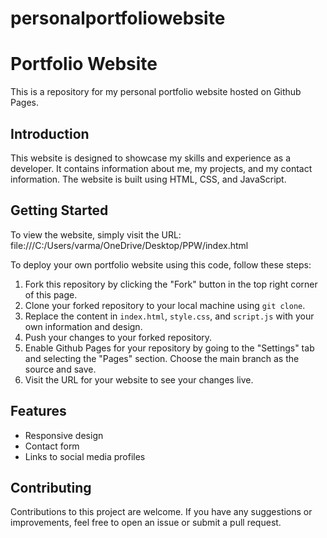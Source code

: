 # personalportfoliowebsite


# Portfolio Website

This is a repository for my personal portfolio website hosted on Github Pages.

## Introduction

This website is designed to showcase my skills and experience as a developer. It contains information about me, my projects, and my contact information. The website is built using HTML, CSS, and JavaScript.

## Getting Started

To view the website, simply visit the URL: file:///C:/Users/varma/OneDrive/Desktop/PPW/index.html

To deploy your own portfolio website using this code, follow these steps:

1. Fork this repository by clicking the "Fork" button in the top right corner of this page.
2. Clone your forked repository to your local machine using `git clone`.
3. Replace the content in `index.html`, `style.css`, and `script.js` with your own information and design.
4. Push your changes to your forked repository.
5. Enable Github Pages for your repository by going to the "Settings" tab and selecting the "Pages" section. Choose the main branch as the source and save.
6. Visit the URL for your website to see your changes live.

## Features

- Responsive design
- Contact form
- Links to social media profiles

## Contributing

Contributions to this project are welcome. If you have any suggestions or improvements, feel free to open an issue or submit a pull request.
